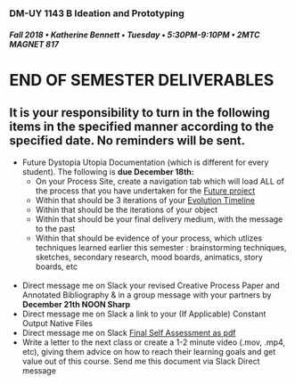 ### DM-UY 1143 B Ideation and Prototyping
##### Fall 2018 • Katherine Bennett • Tuesday • 5:30PM-9:10PM • 2MTC MAGNET 817


# END OF SEMESTER DELIVERABLES

 
## It is your responsibility to turn in the following items in the specified manner according to the specified date. No reminders will be sent.

<ul>
<li>Future Dystopia Utopia Documentation (which is different for every student). The following is <strong> due December 18th: </strong> <br> 
	<ul> 
		<li> On your Process Site, create a navigation tab which will load ALL of the process that you have undertaken for the <a href="future.md">Future project</a></li>
		<li> Within that should be 3 iterations of your <a href="evolution_timeline.md"> Evolution Timeline </a></li>
		<li> Within that should be the iterations of your object</li>
		<li> Within that should be your final delivery medium, with the message to the past </li>
		<li> Within that should be evidence of your process, which utlizes techniques learned earlier this semester : brainstorming techniques, sketches, secondary research, mood boards, animatics, story boards, etc </li>
	</ul></li> <br> 
<li>Direct message me on Slack your revised Creative Process Paper and Annotated Bibliography &amp; in a group message with your partners by <strong> December 21th NOON Sharp </strong></li>
<li> Direct message me on Slack a link to your (If Applicable) Constant Output Native Files </li>
<li>Direct message me on Slack <a href = "I&P_final_self_assessment_2018.pdf"> Final Self Assessment as pdf </a> </li>
<Li>Write a letter to the next class or create a 1-2 minute video (.mov, .mp4, etc), giving them advice on how to reach their learning goals and get value out of this course. Send me this document via Slack Direct message </li>
</ul>





